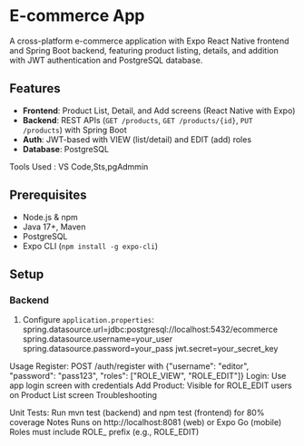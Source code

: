 # E-commerce App

A cross-platform e-commerce application with Expo React Native frontend and Spring Boot backend, featuring product listing, details, and addition with JWT authentication and PostgreSQL database.

## Features
- **Frontend**: Product List, Detail, and Add screens (React Native with Expo)
- **Backend**: REST APIs (`GET /products`, `GET /products/{id}`, `PUT /products`) with Spring Boot
- **Auth**: JWT-based with VIEW (list/detail) and EDIT (add) roles
- **Database**: PostgreSQL

Tools Used :
VS Code,Sts,pgAdmmin 

## Prerequisites
- Node.js & npm
- Java 17+, Maven
- PostgreSQL
- Expo CLI (`npm install -g expo-cli`)

## Setup

### Backend
1. Configure `application.properties`:
spring.datasource.url=jdbc:postgresql://localhost:5432/ecommerce
spring.datasource.username=your_user
spring.datasource.password=your_pass
jwt.secret=your_secret_key




Usage
Register: POST /auth/register with {"username": "editor", "password": "pass123", "roles": ["ROLE_VIEW", "ROLE_EDIT"]}
Login: Use app login screen with credentials
Add Product: Visible for ROLE_EDIT users on Product List screen
Troubleshooting

Unit Tests: Run mvn test (backend) and npm test (frontend) for 80% coverage
Notes
Runs on http://localhost:8081 (web) or Expo Go (mobile)
Roles must include ROLE_ prefix (e.g., ROLE_EDIT)
